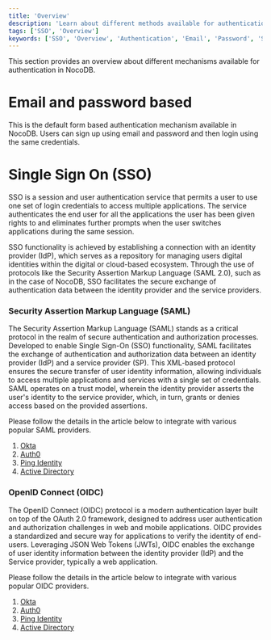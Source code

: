```yaml
---
title: 'Overview'
description: 'Learn about different methods available for authentication with NocoDB.'
tags: ['SSO', 'Overview']
keywords: ['SSO', 'Overview', 'Authentication', 'Email', 'Password', 'SAML', 'OIDC']
---
```


This section provides an overview about different mechanisms available for authentication in NocoDB.

# Email and password based
This is the default form based authentication mechanism available in NocoDB. Users can sign up using email and password and then login using the same credentials.

# Single Sign On (SSO)
SSO is a session and user authentication service that permits a user to use one set of login credentials to access multiple applications. The service authenticates the end user for all the applications the user has been given rights to and eliminates further prompts when the user switches applications during the same session. 

SSO functionality is achieved by establishing a connection with an identity provider (IdP), which serves as a repository for managing users digital identities within the digital or cloud-based ecosystem. Through the use of protocols like the Security Assertion Markup Language (SAML 2.0), such as in the case of NocoDB, SSO facilitates the secure exchange of authentication data between the identity provider and the service providers.

[//]: # (### Google OAuth)

[//]: # ()
[//]: # (Google OAuth, short for Open Authorization, is a widely used and standardized protocol that facilitates secure authentication and authorization processes, particularly in the context of web and mobile applications. Developed by Google, OAuth enables users to grant third-party applications limited access to their resources without exposing their credentials. This authorization framework is based on token-based authentication, where users can log in using their Google credentials, and developers can obtain an access token to interact with Google APIs on the user's behalf.)

[//]: # ()
[//]: # (Please follow the details in the article to integrate with [Google OAuth]&#40;google-oauth&#41;)

### Security Assertion Markup Language (SAML)
The Security Assertion Markup Language (SAML) stands as a critical protocol in the realm of secure authentication and authorization processes. Developed to enable Single Sign-On (SSO) functionality, SAML facilitates the exchange of authentication and authorization data between an identity provider (IdP) and a service provider (SP). This XML-based protocol ensures the secure transfer of user identity information, allowing individuals to access multiple applications and services with a single set of credentials. SAML operates on a trust model, wherein the identity provider asserts the user's identity to the service provider, which, in turn, grants or denies access based on the provided assertions. 

[//]: # (This robust framework is widely employed in various industries and platforms, contributing to the seamless and secure integration of disparate systems and applications in the digital landscape. SAML adoption is particularly evident in cloud-based services, enterprise applications, and other environments where a unified and secure authentication process is paramount.)

Please follow the details in the article below to integrate with various popular SAML providers.
1. [Okta](SAML-SSO/okta)
2. [Auth0](SAML-SSO/auth0)
3. [Ping Identity](SAML-SSO/ping-identity)
4. [Active Directory](SAML-SSO/azure-ad)

### OpenID Connect (OIDC)
The OpenID Connect (OIDC) protocol is a modern authentication layer built on top of the OAuth 2.0 framework, designed to address user authentication and authorization challenges in web and mobile applications. OIDC provides a standardized and secure way for applications to verify the identity of end-users. Leveraging JSON Web Tokens (JWTs), OIDC enables the exchange of user identity information between the identity provider (IdP) and the Service provider, typically a web application. 

[//]: # (One of the key advantages of OIDC is its ability to enable Single Sign-On &#40;SSO&#41; capabilities, allowing users to authenticate once and access multiple applications seamlessly. OIDC also provides a standardized set of claims, such as user profile information, making it easier for developers to integrate identity management into their applications. Widely adopted in various industries, OIDC plays a crucial role in enhancing the security and user experience of authentication processes across diverse digital platforms.)

Please follow the details in the article below to integrate with various popular OIDC providers.
1. [Okta](OIDC-SSO/okta)
2. [Auth0](OIDC-SSO/auth0)
3. [Ping Identity](OIDC-SSO/ping-identity)
4. [Active Directory](OIDC-SSO/azuire-ad)


